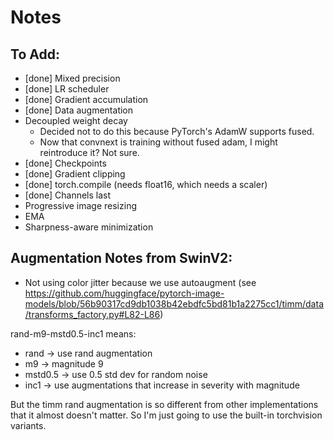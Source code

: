 # Notes

## To Add:

* [done] Mixed precision
* [done] LR scheduler
* [done] Gradient accumulation
* [done] Data augmentation
* Decoupled weight decay
  * Decided not to do this because PyTorch's AdamW supports fused.
  * Now that convnext is training without fused adam, I might reintroduce it? Not sure.
* [done] Checkpoints
* [done] Gradient clipping
* [done] torch.compile (needs float16, which needs a scaler)
* [done] Channels last
* Progressive image resizing
* EMA
* Sharpness-aware minimization


## Augmentation Notes from SwinV2:

* Not using color jitter because we use autoaugment (see https://github.com/huggingface/pytorch-image-models/blob/56b90317cd9db1038b42ebdfc5bd81b1a2275cc1/timm/data/transforms_factory.py#L82-L86)

rand-m9-mstd0.5-inc1 means:

* rand -> use rand augmentation
* m9 -> magnitude 9
* mstd0.5 -> use 0.5 std dev for random noise
* inc1 -> use augmentations that increase in severity with magnitude

But the timm rand augmentation is so different from other implementations that it almost doesn't matter.
So I'm just going to use the built-in torchvision variants.
